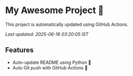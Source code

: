 # My Awesome Project 🚀

This project is automatically updated using GitHub Actions.

_Last updated: 2025-06-16 03:20:05 IST_

## Features
- Auto-update README using Python 🐍
- Auto Git push with GitHub Actions 🤖
